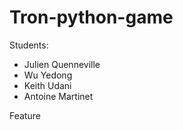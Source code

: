 # Tron-python-game

Students:
- Julien Quenneville
- Wu Yedong
- Keith Udani
- Antoine Martinet

Feature
